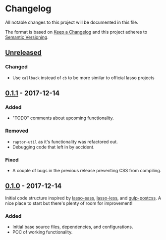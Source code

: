 # Changelog

All notable changes to this project will be documented in this file.

The format is based on [Keep a Changelog](http://keepachangelog.com/en/1.0.0/)
and this project adheres to [Semantic Versioning](http://semver.org/spec/v2.0.0.html).

## [Unreleased]

### Changed

- Use `callback` instead of `cb` to be more similar to official lasso projects

## [0.1.1] - 2017-12-14

### Added

- "TODO" comments about upcoming functionality.

### Removed

- `raptor-util` as it's functionality was refactored out.
- Debugging code that left in by accident.

### Fixed

- A couple of bugs in the previous release preventing CSS from compiling.

## [0.1.0] - 2017-12-14

Initial code structure inspired by [lasso-sass](https://github.com/lasso-js/lasso-sass/), [lasso-less](https://github.com/lasso-js/lasso-less/), and [gulp-postcss](https://github.com/postcss/gulp-postcss/). A nice place to start but there's plenty of room for improvement!

### Added

- Initial base source files, dependencies, and configurations.
- POC of working functionality.

[Unreleased]: https://github.com/WeAreGenki/lasso-postcss/compare/v0.0.0...HEAD
[0.1.1]: https://github.com/WeAreGenki/lasso-postcss/compare/v0.1.0...v0.1.1
[0.1.0]: https://github.com/WeAreGenki/lasso-postcss/compare/v0.0.0...v0.1.0
